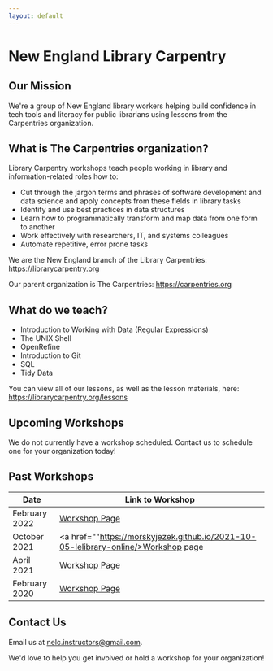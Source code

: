 ```yaml
---
layout: default
---
```

# New England Library Carpentry

## Our Mission
We're a group of New England library workers helping build confidence in tech tools and literacy for public librarians using lessons from the Carpentries organization.

## What is The Carpentries organization? 

Library Carpentry workshops teach people working in library and information-related roles how to:
* Cut through the jargon terms and phrases of software development and data science and apply concepts from these fields in library tasks
* Identify and use best practices in data structures
* Learn how to programmatically transform and map data from one form to another
* Work effectively with researchers, IT, and systems colleagues
* Automate repetitive, error prone tasks

We are the New England branch of the Library Carpentries: https://librarycarpentry.org

Our parent organization is The Carpentries: https://carpentries.org

## What do we teach?

* Introduction to Working with Data (Regular Expressions)
* The UNIX Shell
* OpenRefine
* Introduction to Git	
* SQL	
* Tidy Data

You can view all of our lessons, as well as the lesson materials, here: https://librarycarpentry.org/lessons


## Upcoming Workshops
We do not currently have a workshop scheduled. Contact us to schedule one for your organization today! 

## Past Workshops
Date |  Link to Workshop
-----|------------------
February 2022 | <a href="">Workshop Page</a>
October 2021 | <a href=""https://morskyjezek.github.io/2021-10-05-lelibrary-online/>Workshop page</a>
April 2021 | <a href="">Workshop Page</a>
February 2020 | <a href="https://leblibrary.github.io/2020-02-03-lebanon/">Workshop Page</a>

## Contact Us
Email us at <a href="mailto:nelc.instructors@gmail.com">nelc.instructors@gmail.com. 
  
We'd love to help you get involved or hold a workshop for your organization!


